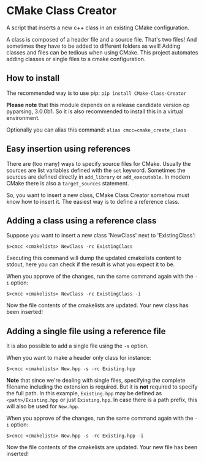 # CMake Class Creator
A script that inserts a new c++ class in an existing CMake configuration.

A class is composed of a header file and a source file. That's two files! And sometimes they have to be added to different folders as well!
Adding classes and files can be tedious when using CMake. This project automates adding classes or single files to a cmake configuration.

## How to install
The recommended way is to use pip: `pip install CMake-Class-Creator`

**Please note** that this module depends on a release candidate version op pyparsing, 3.0.0b1. So it is also recommended to install this in a virtual environment.

Optionally you can alias this command: `alias cmcc=cmake_create_class`


## Easy insertion using references
There are (too many) ways to specify source files for CMake. Usually the sources are list variables defined with the `set` keyword. Sometimes the sources are defined directly in `add_library` or `add_executable`. In modern CMake there is also a `target_sources` statement. 

So, you want to insert a new class, CMake Class Creator somehow must know how to insert it. The easiest way is to define a reference class. 

## Adding a class using a reference class
Suppose you want to insert a new class 'NewClass' next to 'ExistingClass':

`$>cmcc <cmakelists> NewClass -rc ExistingClass`

Executing this command will dump the updated cmakelists content to stdout, here you can check if the result is what you expect it to be.

When you approve of the changes, run the same command again with the `-i` option:

`$>cmcc <cmakelists> NewClass -rc ExistingClass -i`

Now the file contents of the cmakelists are updated. Your new class has been inserted!

## Adding a single file using a reference file
It is also possible to add a single file using the `-s` option.

When you want to make a header only class for instance:

`$>cmcc <cmakelists> New.hpp -s -rc Existing.hpp`

**Note** that since we're dealing with single files, specifying the complete filename including the extension is required. But it is **not** required to specify the full path. In this example, `Existing.hpp` may be defined as `<path>/Existing.hpp` or just `Existing.hpp`. In case there is a path prefix, this will also be used for `New.hpp`.

When you approve of the changes, run the same command again with the `-i` option:

`$>cmcc <cmakelists> New.hpp -s -rc Existing.hpp -i`

Now the file contents of the cmakelists are updated. Your new file has been inserted!

